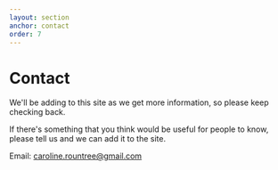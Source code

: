 ```yaml
---
layout: section
anchor: contact
order: 7
---
```

# Contact

We'll be adding to this site as we get more information, so please keep checking back.  

If there's something that you think would be useful for people to know, please tell us and we can add it to the site.

Email: caroline.rountree@gmail.com
